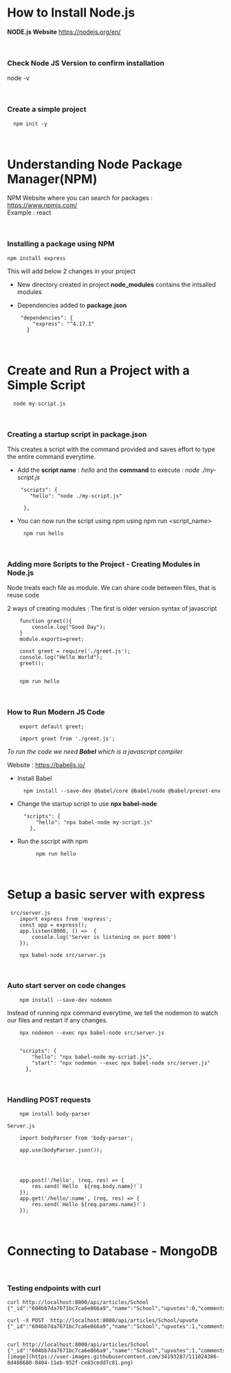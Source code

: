 # How to Install Node.js

**NODE.js Website** https://nodejs.org/en/

&nbsp;
&nbsp;

### Check Node JS Version to confirm installation
  node -v

&nbsp;
&nbsp;

### Create a simple project 

      npm init -y
  

&nbsp;
&nbsp;
&nbsp;
&nbsp;

# Understanding Node Package Manager(NPM)

NPM Website where you can search for packages :  https://www.npmjs.com/
\
Example : react 

&nbsp;
&nbsp;
 
### Installing a package using NPM

    npm install express
 
 This will add below 2 changes in your project 
 
 + New directory created in project **node_modules** contains the intsalled modules
 + Dependencies added to **package.json**
      
        "dependencies": {
            "express": "^4.17.1"
          }


&nbsp;
&nbsp;
&nbsp;
&nbsp;


# Create and Run a Project with a Simple Script

      node my-script.js  

&nbsp;
&nbsp;

### Creating a startup script in package.json
     
This creates a script with the command provided and saves effort to type the entire command everytime.
    
+ Add the **script name** : *hello* and the **command** to execute : *node ./my-script.js*
       
       "scripts": {
          "hello": "node ./my-script.js"

        },

+ You can now run the script using npm using npm run <script_name>
        
        npm run hello


&nbsp;
&nbsp;

### Adding more Scripts to the Project - Creating Modules in Node.js

Node treats each file as module. We can share code between files, that is reuse code

2 ways of creating modules : The first is older version syntax of javascript


		function greet(){
		    console.log("Good Day");
		}
		module.exports=greet;

		const greet = require('./greet.js');
		console.log("Hello World");
		greet();


		npm run hello
	
&nbsp;
&nbsp;

### How to Run Modern JS Code
 
		export default greet;

		import greet from './greet.js';



*To run the code we need **Babel** which is a javascript compiler*

Website : https://babeljs.io/

+ Install Babel


		npm install --save-dev @babel/core @babel/node @babel/preset-env


+ Change the startup script to use **npx babel-node** 


		"scripts": {
		    "hello": "npx babel-node my-script.js"
		  },

+ Run the sscript with npm


    		npm run hello

&nbsp;
&nbsp;
&nbsp;
&nbsp;
# Setup a basic server with express

	 src/server.js
	 	import express from 'express';
		const app = express();
		app.listen(8000, () =>  {
		    console.log('Server is listening on port 8000')
		});

        npx babel-node src/server.js


&nbsp;
&nbsp;
### Auto start server on code changes
		npm install --save-dev nodemon

Instead of running npx command everytime, we tell the nodemon to watch our files and restart if any changes.

		npx nodemon --exec npx babel-node src/server.js


		"scripts": {
		    "hello": "npx babel-node my-script.js",
		    "start": "npx nodemon --exec npx babel-node src/server.js"
		  },

&nbsp;
&nbsp;
### Handling  POST requests
   		npm install body-parser

	Server.js
  
		import bodyParser from 'body-parser';

		app.use(bodyParser.json());




		app.post('/hello', (req, res) => { 
		    res.send(`Hello  ${req.body.name}!`)
		});
		app.get('/hello/:name', (req, res) => { 
		    res.send(`Hello ${req.params.name}!`)
		});

&nbsp;
&nbsp;
&nbsp;
&nbsp;
# Connecting to Database - MongoDB


&nbsp;
&nbsp;

### Testing endpoints with curl

	curl http://localhost:8000/api/articles/School
	{"_id":"604bb7da7671bc7ca6e866a9","name":"School","upvotes":0,"comments":"Temp"}

	curl -X POST  http://localhost:8000/api/articles/School/upvote
	{"_id":"604bb7da7671bc7ca6e866a9","name":"School","upvotes":1,"comments":"Temp"}


	curl http://localhost:8000/api/articles/School
	{"_id":"604bb7da7671bc7ca6e866a9","name":"School","upvotes":1,"comments":"Temp"}![image](https://user-images.githubusercontent.com/34193287/111024386-8d486680-8404-11eb-952f-ce83cedd7c81.png)

